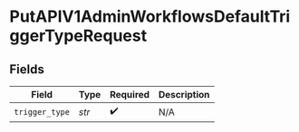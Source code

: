 # PutAPIV1AdminWorkflowsDefaultTriggerTypeRequest


## Fields

| Field              | Type               | Required           | Description        |
| ------------------ | ------------------ | ------------------ | ------------------ |
| `trigger_type`     | *str*              | :heavy_check_mark: | N/A                |